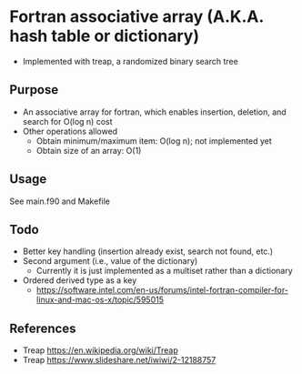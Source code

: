 # Fortran associative array (A.K.A. hash table or dictionary)
* Implemented with treap, a randomized binary search tree

## Purpose
* An associative array for fortran, which enables insertion, deletion, and search for O(log n) cost
* Other operations allowed
    * Obtain minimum/maximum item: O(log n); not implemented yet
    * Obtain size of an array: O(1)

## Usage
See main.f90 and Makefile

## Todo
* Better key handling (insertion already exist, search not found, etc.)
* Second argument (i.e., value of the dictionary)
    * Currently it is just implemented as a multiset rather than a dictionary
* Ordered derived type as a key
    * https://software.intel.com/en-us/forums/intel-fortran-compiler-for-linux-and-mac-os-x/topic/595015

## References
* Treap https://en.wikipedia.org/wiki/Treap
* Treap https://www.slideshare.net/iwiwi/2-12188757

